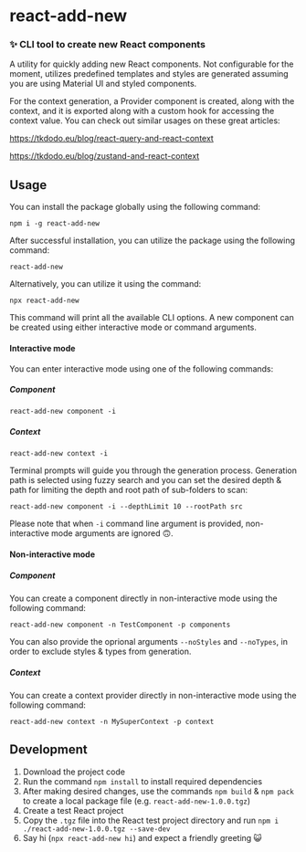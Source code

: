 # react-add-new

### ✨ CLI tool to create new React components

A utility for quickly adding new React components. Not configurable for the moment, utilizes predefined templates and styles are generated assuming you are using
Material UI and styled components.

For the context generation, a Provider component is created, along with the context, and it is exported along with a custom hook for accessing the context value. You can check out similar usages on these great articles:

https://tkdodo.eu/blog/react-query-and-react-context

https://tkdodo.eu/blog/zustand-and-react-context

## Usage

You can install the package globally using the following command:

```
npm i -g react-add-new
```

After successful installation, you can utilize the package using the following command:

```
react-add-new
```

Alternatively, you can utilize it using the command:

```
npx react-add-new
```

This command will print all the available CLI options. A new component can be created using either interactive mode or command arguments.

#### Interactive mode

You can enter interactive mode using one of the following commands:

##### Component

```
react-add-new component -i
```

##### Context

```
react-add-new context -i
```

Terminal prompts will guide you through the generation process. Generation path is selected using fuzzy search and you can set the desired depth & path for limiting the depth and root path of sub-folders to scan:

```
react-add-new component -i --depthLimit 10 --rootPath src
```

Please note that when `-i` command line argument is provided, non-interactive mode arguments are ignored 🙃.

#### Non-interactive mode

##### Component

You can create a component directly in non-interactive mode using the following command:

```
react-add-new component -n TestComponent -p components
```

You can also provide the oprional arguments `--noStyles` and `--noTypes`, in order to exclude styles & types from generation.

##### Context

You can create a context provider directly in non-interactive mode using the following command:

```
react-add-new context -n MySuperContext -p context
```

## Development

1. Download the project code
2. Run the command `npm install` to install required dependencies
3. After making desired changes, use the commands `npm build` & `npm pack` to create a local package file (e.g. `react-add-new-1.0.0.tgz`)
4. Create a test React project
5. Copy the `.tgz` file into the React test project directory and run `npm i ./react-add-new-1.0.0.tgz --save-dev`
6. Say hi (`npx react-add-new hi`) and expect a friendly greeting 😺
